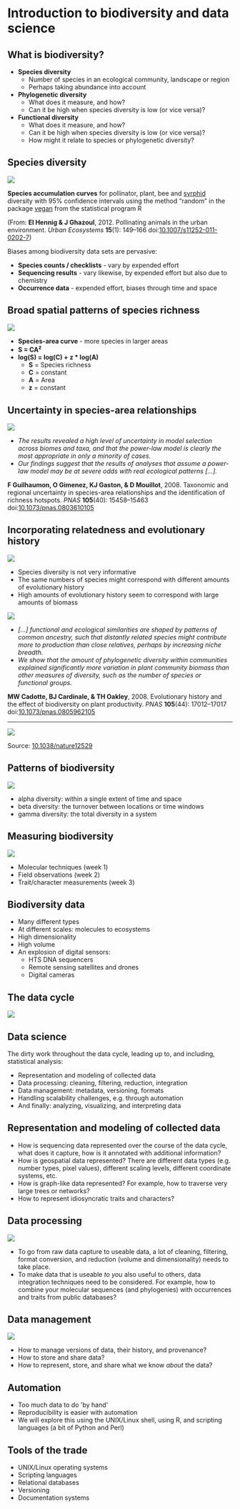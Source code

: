 Introduction to biodiversity and data science
=============================================

What is biodiversity?
---------------------

- **Species diversity**
  - Number of species in an ecological community, landscape or region
  - Perhaps taking abundance into account
- **Phylogenetic diversity**
  - What does it measure, and how?
  - Can it be high when species diversity is low (or vice versa)?
- **Functional diversity**
  - What does it measure, and how?
  - Can it be high when species diversity is low (or vice versa)?
  - How might it relate to species or phylogenetic diversity?

Species diversity
-----------------

![](species-accumulation-curves.png)
 
**Species accumulation curves** for pollinator, plant, bee and 
[syrphid](https://en.wikipedia.org/wiki/Hoverfly) diversity with 95%
confidence intervals using the method “random” in the package 
[vegan](https://cran.r-project.org/web/packages/vegan/index.html) from the statistical
program R

(From: **EI Hennig & J Ghazoul**, 2012. Pollinating animals in the urban environment.
_Urban Ecosystems_ **15**(1): 149–166
doi:[10.1007/s11252-011-0202-7](http://doi.org/10.1007/s11252-011-0202-7))

Biases among biodiversity data sets are pervasive:

- **Species counts / checklists** - vary by expended effort
- **Sequencing results** - vary likewise, by expended effort but also due to chemistry
- **Occurrence data** - expended effort, biases through time and space

Broad spatial patterns of species richness
------------------------------------------

![](species-area-curves.png)

- **Species-area curve** - more species in larger areas
- **S = CA<sup>z</sup>**
- **log(S) = log(C) + z * log(A)**
  - **S** = Species richness
  - **C** = constant
  - **A** = Area
  - **z** = constant

Uncertainty in species-area relationships
-----------------------------------------

![](species-area-uncertainties.jpg)

- _The results revealed a high level of uncertainty in model selection across biomes and 
  taxa, and that the power-law model is clearly the most appropriate in only a minority 
  of cases._
- _Our findings suggest that the results of analyses that assume a power-law model may be 
  at severe odds with real ecological patterns [...]._

**F Guilhaumon, O Gimenez, KJ Gaston, & D Mouillot**, 2008. Taxonomic and 
regional uncertainty in species-area relationships and the identification of richness 
hotspots. _PNAS_ **105**(40): 15458–15463 
doi:[10.1073/pnas.0803610105](http://doi.org/10.1073/pnas.0803610105)

Incorporating relatedness and evolutionary history
--------------------------------------------------

![](phylogenetic-diversity.gif)

- Species diversity is not very informative
- The same numbers of species might correspond with different amounts of evolutionary
  history
- High amounts of evolutionary history seem to correspond with large amounts of biomass

![](phylogenetic-diversity-biomass.gif)

- _[...] functional and ecological similarities are shaped by patterns of common ancestry, 
  such that distantly related species might contribute more to production than close 
  relatives, perhaps by increasing niche breadth._
- _We show that the amount of phylogenetic diversity within communities explained 
  significantly more variation in plant community biomass than other measures of 
  diversity, such as the number of species or functional groups._

**MW Cadotte, BJ Cardinale, & TH Oakley**, 2008. Evolutionary history and the effect of 
biodiversity on plant productivity. _PNAS_ **105**(44): 17012–17017 
doi:[10.1073/pnas.0805962105](http://doi.org/10.1073/pnas.0805962105)

----

![](diversity.jpg)

Source: [10.1038/nature12529](http://doi.org/10.1038/nature12529)

Patterns of biodiversity
------------------------

![](alphabetagamma.jpg)

- alpha diversity: within a single extent of time and space
- beta diversity: the turnover between locations or time windows
- gamma diversity: the total diversity in a system

Measuring biodiversity
----------------------

![](coord_planes.png)

- Molecular techniques (week 1)
- Field observations (week 2)
- Trait/character measurements (week 3)

Biodiversity data
-----------------
- Many different types
- At different scales: molecules to ecosystems
- High dimensionality
- High volume
- An explosion of digital sensors:
  - HTS DNA sequencers
  - Remote sensing satellites and drones
  - Digital cameras

The data cycle
--------------
![](data_life_cycle.jpg)

Data science
------------
The dirty work throughout the data cycle, leading up to, and including, 
statistical analysis:

- Representation and modeling of collected data
- Data processing: cleaning, filtering, reduction, integration
- Data management: metadata, versioning, formats
- Handling scalability challenges, e.g. through automation
- And finally: analyzing, visualizing, and interpreting data

Representation and modeling of collected data
---------------------------------------------
- How is sequencing data represented over the course of the data cycle, 
  what does it capture, how is it annotated with additional information?
- How is geospatial data represented? There are different data types
  (e.g. number types, pixel values), different scaling levels, 
  different coordinate systems, etc.
- How is graph-like data represented? For example, how to traverse
  very large trees or networks?
- How to represent idiosyncratic traits and characters?

Data processing
---------------

![](data_pyramid.png)

- To go from raw data capture to useable data, a lot of cleaning, 
  filtering, format conversion, and reduction (volume and dimensionality)
  needs to take place.
- To make data that is useable _to you_ also useful to others, data
  integration techniques need to be considered. For example, how to
  combine your molecular sequences (and phylogenies) with occurrences
  and traits from public databases?

Data management
---------------

![](data_management.png)

- How to manage versions of data, their history, and provenance?
- How to store and share data?
- How to represent, store, and share what we know _about_ the data?

Automation
----------
- Too much data to do 'by hand'
- Reproducibility is easier with automation
- We will explore this using the UNIX/Linux shell, using R, and scripting
  languages (a bit of Python and Perl)

Tools of the trade
------------------
- UNIX/Linux operating systems
- Scripting languages
- Relational databases
- Versioning
- Documentation systems
